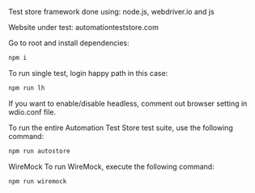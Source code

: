 Test store framework done using: node.js, webdriver.io and js

Website under test: automationteststore.com

Go to root and install dependencies:

```bash
npm i
```

To run single test, login happy path in this case:

```bash
npm run lh
```

If you want to enable/disable headless, comment out browser setting in wdio.conf file.

To run the entire Automation Test Store test suite, use the following command:

```bash
npm run autostore
```

WireMock
To run WireMock, execute the following command:

```bash
npm run wiremock
```
